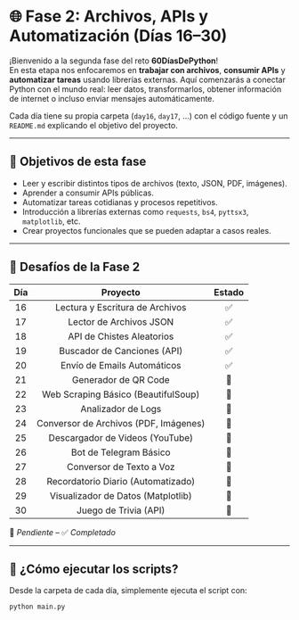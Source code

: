 # 🌐 Fase 2: Archivos, APIs y Automatización (Días 16–30)

¡Bienvenido a la segunda fase del reto **60DíasDePython**!  
En esta etapa nos enfocaremos en **trabajar con archivos**, **consumir APIs** y **automatizar tareas** usando librerías
externas. Aquí comenzarás a conectar Python con el mundo real: leer datos, transformarlos, obtener información de
internet o incluso enviar mensajes automáticamente.

Cada día tiene su propia carpeta (`day16`, `day17`, ...) con el código fuente y un `README.md` explicando el objetivo
del proyecto.

---

## 🎯 Objetivos de esta fase

- Leer y escribir distintos tipos de archivos (texto, JSON, PDF, imágenes).
- Aprender a consumir APIs públicas.
- Automatizar tareas cotidianas y procesos repetitivos.
- Introducción a librerías externas como `requests`, `bs4`, `pyttsx3`, `matplotlib`, etc.
- Crear proyectos funcionales que se pueden adaptar a casos reales.

---

## 📅 Desafíos de la Fase 2

| Día |               Proyecto                | Estado |
|:---:|:-------------------------------------:|:------:|
| 16  |    Lectura y Escritura de Archivos    |   ✅    |
| 17  |        Lector de Archivos JSON        |   ✅    |
| 18  |       API de Chistes Aleatorios       |   ✅    |
| 19  |      Buscador de Canciones (API)      |   ✅    |
| 20  |      Envío de Emails Automáticos      |   ✅    |
| 21  |         Generador de QR Code          |   🔲   |
| 22  |  Web Scraping Básico (BeautifulSoup)  |   🔲   |
| 23  |          Analizador de Logs           |   🔲   |
| 24  | Conversor de Archivos (PDF, Imágenes) |   🔲   |
| 25  |    Descargador de Videos (YouTube)    |   🔲   |
| 26  |        Bot de Telegram Básico         |   🔲   |
| 27  |       Conversor de Texto a Voz        |   🔲   |
| 28  |  Recordatorio Diario (Automatizado)   |   🔲   |
| 29  |  Visualizador de Datos (Matplotlib)   |   🔲   |
| 30  |         Juego de Trivia (API)         |   🔲   |

🔲 *Pendiente* – ✅ *Completado*

---

## 🚀 ¿Cómo ejecutar los scripts?

Desde la carpeta de cada día, simplemente ejecuta el script con:

```bash
python main.py
